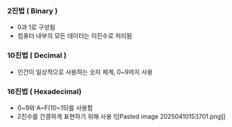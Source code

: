 ### 2진법 ( Binary )
- 0과 1로 구성됨
- 컴퓨터 내부의 모든 데이터는 이진수로 처리됨
### 10진법 ( Decimal )
- 인간이 일상적으로 사용하는 숫자 체계, 0~9까지 사용
### 16진법 ( Hexadecimal)
- 0~9와 A~F(10~15)를 사용함
- 2진수를 간결하게 표현하기 위해 사용
![[Pasted image 20250410153701.png]]